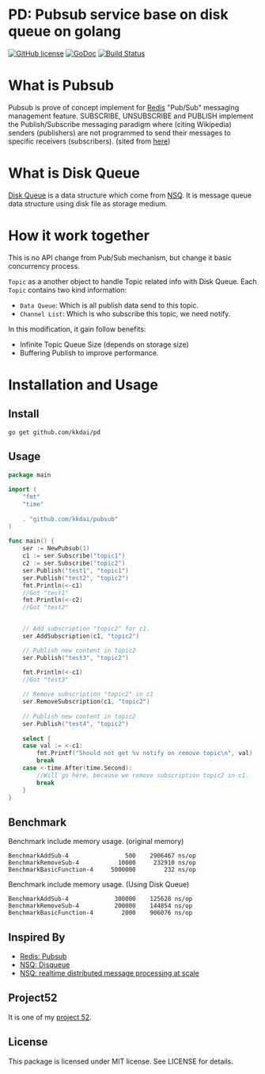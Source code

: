 PD: Pubsub service base on disk queue on golang
==============

[![GitHub license](https://img.shields.io/badge/license-MIT-blue.svg)](https://raw.githubusercontent.com/kkdai/pd/master/LICENSE)  [![GoDoc](https://godoc.org/github.com/kkdai/pd?status.svg)](https://godoc.org/github.com/kkdai/pd)  [![Build Status](https://travis-ci.org/kkdai/pd.svg?branch=master)](https://travis-ci.org/kkdai/pd)



What is Pubsub
=============
Pubsub is prove of concept implement for [Redis](http://redis.io/) "Pub/Sub" messaging management feature. SUBSCRIBE, UNSUBSCRIBE and PUBLISH implement the Publish/Subscribe messaging paradigm where (citing Wikipedia) senders (publishers) are not programmed to send their messages to specific receivers (subscribers).  (sited from [here](http://redis.io/topics/pubsub))

What is Disk Queue
=============
[Disk Queue](https://github.com/nsqio/nsq/blob/master/nsqd/diskqueue.go) is a data structure which come from [NSQ](https://github.com/nsqio/nsq). It is message queue data structure using disk file as storage medium.

How it work together
=============

This is no API change from Pub/Sub mechanism, but change it basic concurrency process.

`Topic` as a another object to handle Topic related info with Disk Queue. Each `Topic` contains two kind information:

- `Data Queue`: Which is all publish data send to this topic.
- `Channel List`: Which is who subscribe this topic, we need notify.

In this modification, it gain follow benefits:

- Infinite Topic Queue Size (depends on storage size)
- Buffering Publish to improve performance.



Installation and Usage
=============


Install
---------------
```
go get github.com/kkdai/pd
```

Usage
---------------

```go
package main
    
import (
	"fmt"
	"time"
    
	. "github.com/kkdai/pubsub"
)
    
func main() {
	ser := NewPubsub(1)
	c1 := ser.Subscribe("topic1")
	c2 := ser.Subscribe("topic2")
	ser.Publish("test1", "topic1")
	ser.Publish("test2", "topic2")
	fmt.Println(<-c1)
	//Got "test1"
	fmt.Println(<-c2)
	//Got "test2"


    // Add subscription "topic2" for c1.          
	ser.AddSubscription(c1, "topic2")

    // Publish new content in topic2
	ser.Publish("test3", "topic2")

	fmt.Println(<-c1)
	//Got "test3"
	
    // Remove subscription "topic2" in c1
	ser.RemoveSubscription(c1, "topic2")
	
    // Publish new content in topic2
	ser.Publish("test4", "topic2")
    
	select {
	case val := <-c1:
		fmt.Printf("Should not get %v notify on remove topic\n", val)
		break
	case <-time.After(time.Second):
	    //Will go here, because we remove subscription topic2 in c1.         
		break
	}
}
```

Benchmark
---------------

Benchmark include memory usage. (original memory)

```
BenchmarkAddSub-4       	     500	2906467 ns/op
BenchmarkRemoveSub-4    	   10000	 232910 ns/op
BenchmarkBasicFunction-4	 5000000	    232 ns/op
```

Benchmark include memory usage. (Using Disk Queue)

```
BenchmarkAddSub-4       	  300000	125628 ns/op 
BenchmarkRemoveSub-4    	  200000    144854 ns/op
BenchmarkBasicFunction-4	    2000	906076 ns/op
```

Inspired By
---------------

- [Redis: Pubsub](http://redis.io/topics/pubsub)
- [NSQ: Disqueue](https://github.com/nsqio/nsq/blob/master/nsqd/diskqueue.go)
- [NSQ: realtime distributed message processing at scale](http://word.bitly.com/post/33232969144/nsq)

Project52
---------------

It is one of my [project 52](https://github.com/kkdai/project52).


License
---------------

This package is licensed under MIT license. See LICENSE for details.
